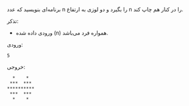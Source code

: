 برنامه‌ای بنويسيد كه عدد n را بگيرد و دو لوزی به ارتفاع n را در كنار هم چاپ كند.

تذکر:
* ورودی داده شده (n) همواره فرد می‌باشد.

ورودی:

	5

خروجی:

	  *    *
	 ***  ***
	**********
	 ***  ***
	  *    *